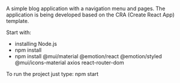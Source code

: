 A simple blog application with a navigation menu and pages. The application is being developed based on the CRA (Create React App) template.

Start with:
- installing Node.js
- npm install
- npm install @mui/material @emotion/react @emotion/styled @mui/icons-material axios react-router-dom

To run the project just type: npm start
